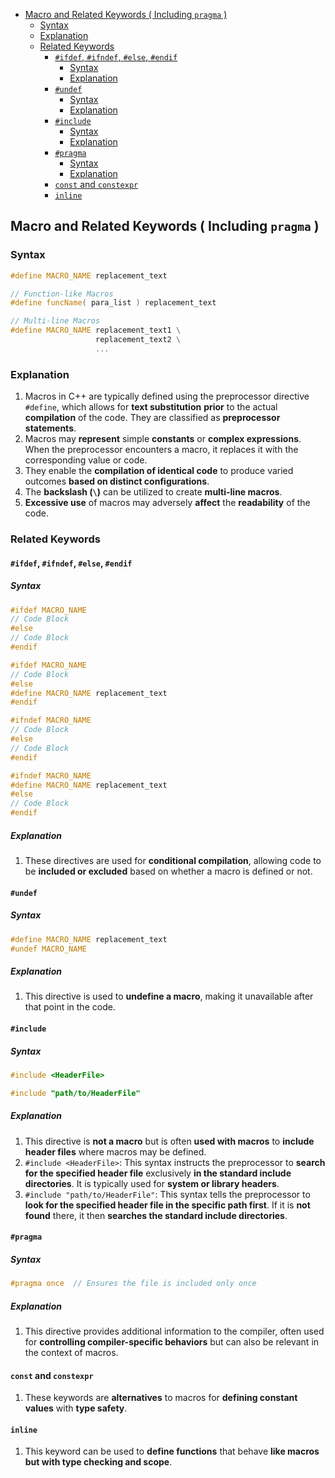 <!-- vim-markdown-toc GFM -->

- [Macro and Related Keywords ( Including `pragma` )](#macro-and-related-keywords--including-pragma-)
  - [Syntax](#syntax)
  - [Explanation](#explanation)
  - [Related Keywords](#related-keywords)
    - [`#ifdef`, `#ifndef`, `#else`, `#endif`](#ifdef-ifndef-else-endif)
      - [Syntax](#syntax-1)
      - [Explanation](#explanation-1)
    - [`#undef`](#undef)
      - [Syntax](#syntax-2)
      - [Explanation](#explanation-2)
    - [`#include`](#include)
      - [Syntax](#syntax-3)
      - [Explanation](#explanation-3)
    - [`#pragma`](#pragma)
      - [Syntax](#syntax-4)
      - [Explanation](#explanation-4)
    - [`const` and `constexpr`](#const-and-constexpr)
    - [`inline`](#inline)

<!-- vim-markdown-toc -->

## Macro and Related Keywords ( Including `pragma` )

### Syntax

```CPP
#define MACRO_NAME replacement_text
```

```CPP
// Function-like Macros
#define funcName( para_list ) replacement_text
```

```CPP
// Multi-line Macros
#define MACRO_NAME replacement_text1 \
                   replacement_text2 \
                   ...
```

### Explanation

1. Macros in C++ are typically defined using the preprocessor directive `#define`, which allows for
   **text substitution** **prior** to the actual **compilation** of the code. They are classified as
   **preprocessor statements**.
2. Macros may **represent** simple **constants** or **complex expressions**. When the preprocessor
   encounters a macro, it replaces it with the corresponding value or code.
3. They enable the **compilation of identical code** to produce varied outcomes **based on distinct
   configurations**.
4. The **backslash (`\`)** can be utilized to create **multi-line macros**.
5. **Excessive use** of macros may adversely **affect** the **readability** of the code.

### Related Keywords

#### `#ifdef`, `#ifndef`, `#else`, `#endif`

##### Syntax

```CPP
#ifdef MACRO_NAME
// Code Block
#else
// Code Block
#endif
```

```CPP
#ifdef MACRO_NAME
// Code Block
#else
#define MACRO_NAME replacement_text
#endif
```

```CPP
#ifndef MACRO_NAME
// Code Block
#else
// Code Block
#endif
```

```CPP
#ifndef MACRO_NAME
#define MACRO_NAME replacement_text
#else
// Code Block
#endif
```

##### Explanation

1. These directives are used for **conditional compilation**, allowing code to be **included or
   excluded** based on whether a macro is defined or not.

#### `#undef`

##### Syntax

```CPP
#define MACRO_NAME replacement_text
#undef MACRO_NAME
```

##### Explanation

1. This directive is used to **undefine a macro**, making it unavailable after that point in the
   code.

#### `#include`

##### Syntax

```CPP
#include <HeaderFile>
```

```CPP
#include "path/to/HeaderFile"
```

##### Explanation

1. This directive is **not a macro** but is often **used with macros** to **include header files**
   where macros may be defined.
2. `#include <HeaderFile>`: This syntax instructs the preprocessor to **search for the specified
   header file** exclusively **in the standard include directories**. It is typically used for
   **system or library headers**.
3. `#include "path/to/HeaderFile"`: This syntax tells the preprocessor to **look for the specified
   header file in the specific path first**. If it is **not found** there, it then **searches the
   standard include directories**.

#### `#pragma`

##### Syntax

```CPP
#pragma once  // Ensures the file is included only once
```

##### Explanation

1. This directive provides additional information to the compiler, often used for **controlling
   compiler-specific behaviors** but can also be relevant in the context of macros.

#### `const` and `constexpr`

1. These keywords are **alternatives** to macros for **defining constant values** with **type
   safety**.

#### `inline`

1. This keyword can be used to **define functions** that behave **like macros** **but with type
   checking and scope**.
